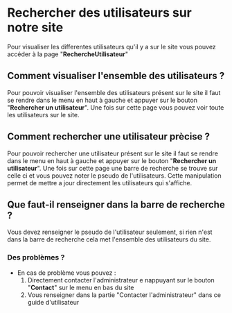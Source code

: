 # Rechercher des utilisateurs sur notre site

Pour visualiser les differentes utilisateurs qu'il y a sur le site vous pouvez accéder à la page "**RechercheUtilisateur**"

## Comment visualiser l'ensemble des utilisateurs ?

Pour pouvoir visualiser l'ensemble des utilisateurs présent sur le site il faut se rendre dans le menu en haut à gauche et appuyer sur le bouton "**Rechercher un utilisateur**". Une fois sur cette page vous pouvez voir toute les utilisateurs sur le site.

## Comment rechercher une utilisateur prècise ?

Pour pouvoir rechercher une utilisateur présent sur le site il faut se rendre dans le menu en haut à gauche et appuyer sur le bouton "**Rechercher un utilisateur**". Une fois sur cette page une barre de recherche se trouve sur celle ci et vous pouvez noter le pseudo de l'utilisateurs. Cette manipulation permet de mettre a jour directement les utilisateurs qui s'affiche.

## Que faut-il renseigner dans la barre de recherche ?

Vous devez renseigner le pseudo de l'utilisateur seulement, si rien n'est dans la barre de recherche cela met l'ensemble des utilisateurs du site.

### Des problèmes ?

- En cas de problème vous pouvez : 
    1. Directement contacter l'administrateur e nappuyant sur le bouton "**Contact**" sur le menu en bas du site
    2. Vous renseigner dans la partie "Contacter l'administrateur" dans ce guide d'utilisateur
